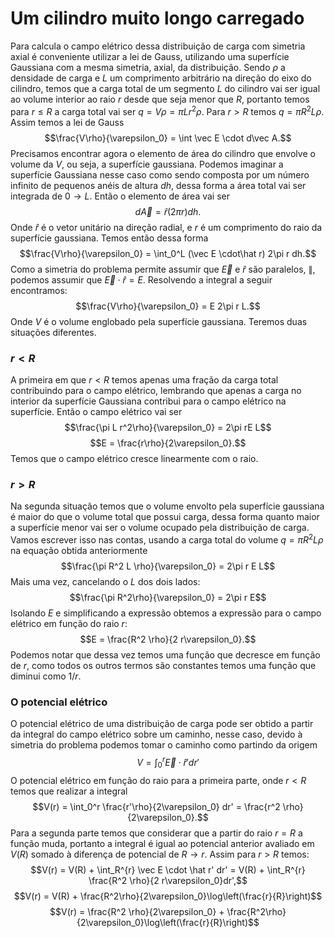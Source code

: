 # Um cilindro muito longo carregado

Para calcula o campo elétrico dessa distribuição de carga com simetria axial é conveniente utilizar a lei de Gauss, utilizando uma superfície Gaussiana com a mesma simetria, axial, da distribuição. 
Sendo $\rho$ a densidade de carga e $L$ um comprimento arbitrário na direção do eixo do cilindro, temos que a carga total de um segmento $L$ do cilindro vai ser igual ao volume interior ao raio $r$  desde que seja menor que $R$, portanto temos para $r \leq R$ a carga total vai ser $q = V\rho = \pi L r^2\rho$. 
Para $r > R$ temos $q = \pi R^2 L\rho$.  
Assim temos a lei de Gauss $$\frac{V\rho}{\varepsilon_0} = \int \vec E \cdot d\vec A.$$ Precisamos encontrar agora o elemento de área do cilindro que envolve o volume da $V$, ou seja, a superfície gaussiana. Podemos imaginar a superfície Gaussiana nesse caso como sendo composta por um número infinito de pequenos anéis de altura $dh$, dessa forma a área total vai ser integrada de $0\rightarrow L$. Então o elemento de área vai ser $$d\vec A = \hat r (2 \pi r)dh.$$ Onde $\hat r$ é o vetor unitário na direção radial, e $r$ é um comprimento do raio da superfície gaussiana. Temos então dessa forma 
$$\frac{V\rho}{\varepsilon_0} = \int_0^L (\vec E \cdot\hat r) 2\pi r dh.$$
Como a simetria do problema permite assumir que $\vec E$ e $\hat  r$ são paralelos, $\parallel$, podemos assumir que $\vec E \cdot \hat r = E$. Resolvendo a integral a seguir encontramos: $$\frac{V\rho}{\varepsilon_0} = E 2\pi r L.$$ Onde $V$ é o volume englobado pela superfície gaussiana. Teremos duas situações diferentes. 
### $r < R$
A primeira em que $r < R$ temos apenas uma fração da carga total contribuindo para o campo elétrico, lembrando que apenas a carga no interior da superfície Gaussiana contribui para o campo elétrico na superfície. Então o campo elétrico vai ser 
$$\frac{\pi L r^2\rho}{\varepsilon_0} = 2\pi rE L$$$$E = \frac{r\rho}{2\varepsilon_0}.$$Temos que o campo elétrico cresce linearmente com o raio. 
### $r > R$
Na segunda situação temos que o volume envolto pela superfície gaussiana é maior do que o volume total que possui carga, dessa forma quanto maior a superfície menor vai ser o volume ocupado pela distribuição de carga. Vamos escrever isso nas contas, usando a carga total do volume $q = \pi R^2 L \rho$ na equação obtida anteriormente $$\frac{\pi R^2 L \rho}{\varepsilon_0} = 2\pi r E L$$ Mais uma vez, cancelando o $L$ dos dois lados: $$\frac{\pi R^2\rho}{\varepsilon_0} = 2\pi r E$$ Isolando $E$ e simplificando a expressão obtemos a expressão para o campo elétrico em função do raio $r$:
$$E = \frac{R^2 \rho}{2 r\varepsilon_0}.$$
Podemos notar que dessa vez temos uma função que decresce em função de $r$, como todos os outros termos são constantes temos uma função que diminui como $1/r$.
### O potencial elétrico 
O potencial elétrico de uma distribuição de carga pode ser obtido a partir da integral do campo elétrico sobre um caminho, nesse caso, devido à simetria do problema podemos tomar o caminho como partindo da origem $$V = \int_0^r \vec E\cdot\hat r'dr'$$
O potencial elétrico em função do raio para a primeira parte, onde $r < R$ temos que realizar a integral 
$$V(r) = \int_0^r \frac{r'\rho}{2\varepsilon_0} dr' = \frac{r^2 \rho}{2\varepsilon_0}.$$
Para a segunda parte temos que considerar que a partir do raio $r=R$ a função muda, portanto a integral é igual ao potencial anterior avaliado em $V(R)$ somado à diferença de potencial de $R \rightarrow r$. Assim para $r > R$ temos: $$V(r) = V(R) + \int_R^{r} \vec E \cdot \hat r' dr' = V(R) + \int_R^{r} \frac{R^2 \rho}{2 r\varepsilon_0}dr',$$
$$V(r) = V(R) + \frac{R^2\rho}{2\varepsilon_0}\log\left(\frac{r}{R}\right)$$
$$V(r) = \frac{R^2 \rho}{2\varepsilon_0} + \frac{R^2\rho}{2\varepsilon_0}\log\left(\frac{r}{R}\right)$$

